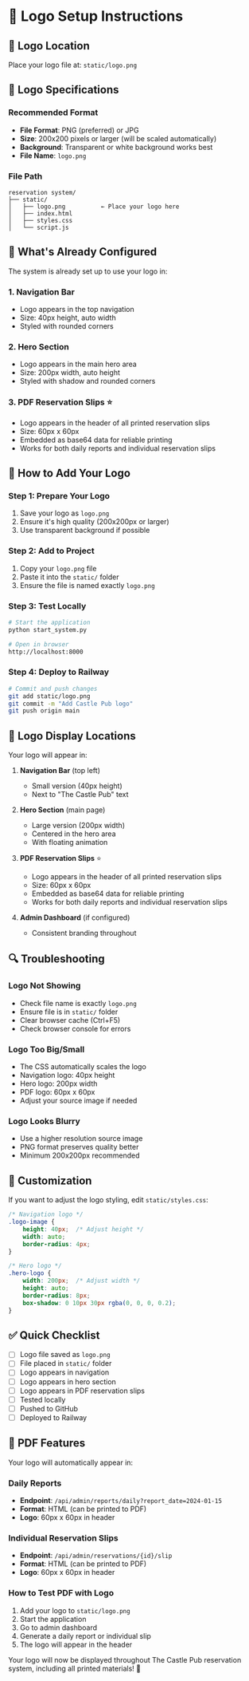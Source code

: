 # 🏰 Logo Setup Instructions

## 📁 **Logo Location**
Place your logo file at: `static/logo.png`

## 🎨 **Logo Specifications**

### **Recommended Format**
- **File Format**: PNG (preferred) or JPG
- **Size**: 200x200 pixels or larger (will be scaled automatically)
- **Background**: Transparent or white background works best
- **File Name**: `logo.png`

### **File Path**
```
reservation system/
├── static/
│   ├── logo.png          ← Place your logo here
│   ├── index.html
│   ├── styles.css
│   └── script.js
```

## 🔧 **What's Already Configured**

The system is already set up to use your logo in:

### **1. Navigation Bar**
- Logo appears in the top navigation
- Size: 40px height, auto width
- Styled with rounded corners

### **2. Hero Section**
- Logo appears in the main hero area
- Size: 200px width, auto height
- Styled with shadow and rounded corners

### **3. PDF Reservation Slips** ⭐
- Logo appears in the header of all printed reservation slips
- Size: 60px x 60px
- Embedded as base64 data for reliable printing
- Works for both daily reports and individual reservation slips

## 📝 **How to Add Your Logo**

### **Step 1: Prepare Your Logo**
1. Save your logo as `logo.png`
2. Ensure it's high quality (200x200px or larger)
3. Use transparent background if possible

### **Step 2: Add to Project**
1. Copy your `logo.png` file
2. Paste it into the `static/` folder
3. Ensure the file is named exactly `logo.png`

### **Step 3: Test Locally**
```bash
# Start the application
python start_system.py

# Open in browser
http://localhost:8000
```

### **Step 4: Deploy to Railway**
```bash
# Commit and push changes
git add static/logo.png
git commit -m "Add Castle Pub logo"
git push origin main
```

## 🎯 **Logo Display Locations**

Your logo will appear in:

1. **Navigation Bar** (top left)
   - Small version (40px height)
   - Next to "The Castle Pub" text

2. **Hero Section** (main page)
   - Large version (200px width)
   - Centered in the hero area
   - With floating animation

3. **PDF Reservation Slips** ⭐
   - Logo appears in the header of all printed reservation slips
   - Size: 60px x 60px
   - Embedded as base64 data for reliable printing
   - Works for both daily reports and individual reservation slips

4. **Admin Dashboard** (if configured)
   - Consistent branding throughout

## 🔍 **Troubleshooting**

### **Logo Not Showing**
- Check file name is exactly `logo.png`
- Ensure file is in `static/` folder
- Clear browser cache (Ctrl+F5)
- Check browser console for errors

### **Logo Too Big/Small**
- The CSS automatically scales the logo
- Navigation logo: 40px height
- Hero logo: 200px width
- PDF logo: 60px x 60px
- Adjust your source image if needed

### **Logo Looks Blurry**
- Use a higher resolution source image
- PNG format preserves quality better
- Minimum 200x200px recommended

## 🎨 **Customization**

If you want to adjust the logo styling, edit `static/styles.css`:

```css
/* Navigation logo */
.logo-image {
    height: 40px;  /* Adjust height */
    width: auto;
    border-radius: 4px;
}

/* Hero logo */
.hero-logo {
    width: 200px;  /* Adjust width */
    height: auto;
    border-radius: 8px;
    box-shadow: 0 10px 30px rgba(0, 0, 0, 0.2);
}
```

## ✅ **Quick Checklist**

- [ ] Logo file saved as `logo.png`
- [ ] File placed in `static/` folder
- [ ] Logo appears in navigation
- [ ] Logo appears in hero section
- [ ] Logo appears in PDF reservation slips
- [ ] Tested locally
- [ ] Pushed to GitHub
- [ ] Deployed to Railway

## 📄 **PDF Features**

Your logo will automatically appear in:

### **Daily Reports**
- **Endpoint**: `/api/admin/reports/daily?report_date=2024-01-15`
- **Format**: HTML (can be printed to PDF)
- **Logo**: 60px x 60px in header

### **Individual Reservation Slips**
- **Endpoint**: `/api/admin/reservations/{id}/slip`
- **Format**: HTML (can be printed to PDF)
- **Logo**: 60px x 60px in header

### **How to Test PDF with Logo**
1. Add your logo to `static/logo.png`
2. Start the application
3. Go to admin dashboard
4. Generate a daily report or individual slip
5. The logo will appear in the header

Your logo will now be displayed throughout The Castle Pub reservation system, including all printed materials! 🎉 